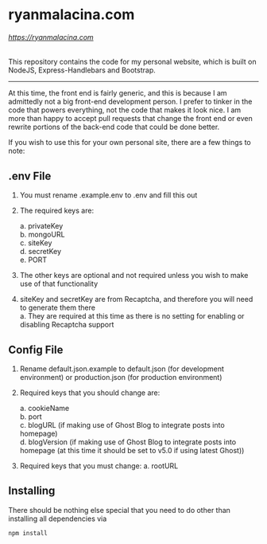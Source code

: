 # ryanmalacina.com

###### https://ryanmalacina.com

This repository contains the code for my personal website, which is built on NodeJS, Express-Handlebars and Bootstrap.

---

At this time, the front end is fairly generic, and this is because I am admittedly not a big front-end development person. I prefer to tinker in the code that powers everything, not the code that makes it look nice. I am more than happy to accept pull requests that change the front end or even rewrite portions of the back-end code that could be done better.

If you wish to use this for your own personal site, there are a few things to note:

## .env File

1. You must rename .example.env to .env and fill this out
2. The required keys are:

   a. privateKey  
   b. mongoURL  
   c. siteKey  
   d. secretKey  
   e. PORT

3. The other keys are optional and not required unless you wish to make use of that functionality
4. siteKey and secretKey are from Recaptcha, and therefore you will need to generate them there  
   a. They are required at this time as there is no setting for enabling or disabling Recaptcha support

## Config File

1. Rename default.json.example to default.json (for development environment) or production.json (for production environment)
1. Required keys that you should change are:

   a. cookieName  
   b. port  
   c. blogURL (if making use of Ghost Blog to integrate posts into homepage)  
   d. blogVersion (if making use of Ghost Blog to integrate posts into homepage (at this time it should be set to v5.0 if using latest Ghost))

1. Required keys that you must change:
   a. rootURL

## Installing

There should be nothing else special that you need to do other than installing all dependencies via

```
npm install
```
